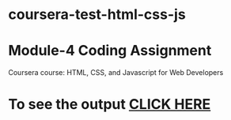 # coursera-test-html-css-js

# Module-4 Coding Assignment

Coursera course: HTML, CSS, and Javascript for Web Developers

# To see the output [CLICK HERE](https://github.com/Balaken/coursera-test-html-css-js/blob/gh-pages/module4-solution/index.html)

